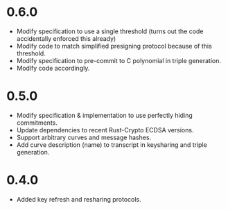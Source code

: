# 0.6.0

- Modify specification to use a single threshold (turns out the code accidentally enforced this already)
- Modify code to match simplified presigning protocol because of this threshold.
- Modify specification to pre-commit to C polynomial in triple generation.
- Modify code accordingly.

# 0.5.0

- Modify specification & implementation to use perfectly hiding commitments.
- Update dependencies to recent Rust-Crypto ECDSA versions.
- Support arbitrary curves and message hashes.
- Add curve description (name) to transcript in keysharing and triple generation.

# 0.4.0

- Added key refresh and resharing protocols.

